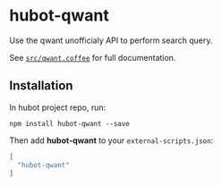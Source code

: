 # hubot-qwant

Use the qwant unofficialy API to perform search query.

See [`src/qwant.coffee`](src/qwant.coffee) for full documentation.

## Installation

In hubot project repo, run:

`npm install hubot-qwant --save`

Then add **hubot-qwant** to your `external-scripts.json`:

```json
[
  "hubot-qwant"
]
```
